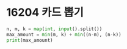 # 16204 카드 뽑기



```python
n, m, k = map(int, input().split())
max_amount = min(m, k) + min((n-m), (n-k))
print(max_amount)
```


